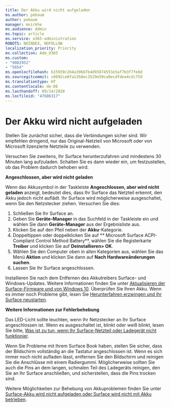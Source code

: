 ```yaml
---
title: Der Akku wird nicht aufgeladen
ms.author: pebaum
author: pebaum
manager: mnirkhe
ms.audience: Admin
ms.topic: article
ms.service: o365-administration
ROBOTS: NOINDEX, NOFOLLOW
localization_priority: Priority
ms.collection: Adm_O365
ms.custom:
- "9002952"
- "5654"
ms.openlocfilehash: b15939c264a39687b4d93874553e5af7b3f7fe8d
ms.sourcegitcommit: c6692ce0fa1358ec3529e59ca0ecdfdea4cdc759
ms.translationtype: HT
ms.contentlocale: de-DE
ms.lasthandoff: 09/14/2020
ms.locfileid: "47686317"
---
```

# <a name="battery-wont-charge"></a>Der Akku wird nicht aufgeladen

Stellen Sie zunächst sicher, dass die Verbindungen sicher sind. Wir empfehlen dringend, nur das Original-Netzteil von Microsoft oder von Microsoft lizenzierte Netzteile zu verwenden.

Versuchen Sie zweitens, Ihr Surface herunterzufahren und mindestens 30 Minuten lang aufzuladen. Schalten Sie es dann wieder ein, um festzustellen, ob das Problem dadurch behoben wird.

**Angeschlossen, aber wird nicht geladen**

Wenn das Akkusymbol in der Taskleiste **Angeschlossen, aber wird nicht geladen** anzeigt, bedeutet dies, dass Ihr Surface das Netzteil erkennt, den Akku jedoch nicht auflädt. Ihr Surface wird möglicherweise ausgeschaltet, wenn Sie den Netzstecker ziehen. Versuchen Sie dies:

1. Schließen Sie Ihr Surface an.
2. Geben Sie **Geräte-Manager** in das Suchfeld in der Taskleiste ein und wählen Sie dann **Geräte-Manager** aus der Ergebnisliste aus.
3. Klicken Sie auf den Pfeil neben der **Akku**-Kategorie.
4. Doppeltippen oder doppelklicken Sie auf ** Microsoft Surface ACPI-Compliant Control Method Battery**, wählen Sie die Registerkarte **Treiber** und klicken Sie auf **Deinstallieren> OK**.
5. Wählen Sie den Computer oben in allen Kategorien aus, wählen Sie das Menü **Aktion** und klicken Sie dann auf **Nach Hardwareänderungen suchen**.
6. Lassen Sie Ihr Surface angeschlossen.

Installieren Sie nach dem Entfernen des Akkutreibers Surface- und Windows-Updates. Weitere Informationen finden Sie unter [Aktualisieren der Surface-Firmware und von Windows 10](https://support.microsoft.com/help/4023505). Überprüfen Sie Ihren Akku. Wenn es immer noch Probleme gibt, lesen Sie [Herunterfahren erzwingen und Ihr Surface neustarten](https://support.microsoft.com/help/4036280/surface-force-a-shut-down-and-restart-your-surface).

**Weitere Informationen zur Fehlerbehebung**

Das LED-Licht sollte leuchten, wenn Ihr Netzstecker an Ihr Surface angeschlossen ist. Wenn es ausgeschaltet ist, blinkt oder weiß blinkt, lesen Sie bitte, [Was ist zu tun, wenn Ihr Surface-Netzteil oder Ladegerät nicht funktionier](https://support.microsoft.com/help/4484763/surface-fix-issues-with-your-power-supply). 

Wenn Sie Probleme mit Ihrem Surface Book haben, stellen Sie sicher, dass der Bildschirm vollständig an die Tastatur angeschlossen ist. Wenn es sich immer noch nicht aufladen lässt, entfernen Sie den Bildschirm und reinigen Sie die Anschlüsse mit einem Radiergummi. Möglicherweise sollten Sie auch die Pins an dem langen, schmalen Teil des Ladegeräts reinigen, den Sie an Ihr Surface anschließen, und sicherstellen, dass die Pins trocken sind.

Weitere Möglichkeiten zur Behebung von Akkuproblemen finden Sie unter [Surface-Akku wird nicht aufgeladen oder Surface wird nicht mit Akku betrieben](https://support.microsoft.com/help/4023536/surface-surface-battery-wont-charge).
